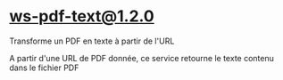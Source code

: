 # ws-pdf-text@1.2.0

Transforme un PDF en texte à partir de l'URL

A partir d'une URL de PDF donnée, ce service retourne le texte contenu dans le fichier PDF
